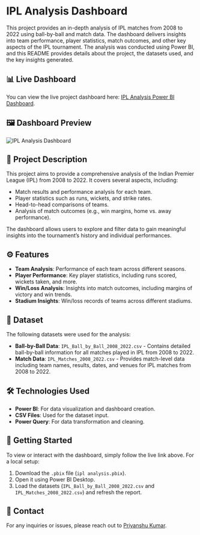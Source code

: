# IPL Analysis Dashboard

This project provides an in-depth analysis of IPL matches from 2008 to 2022 using ball-by-ball and match data. The dashboard delivers insights into team performance, player statistics, match outcomes, and other key aspects of the IPL tournament. The analysis was conducted using Power BI, and this README provides details about the project, the datasets used, and the key insights generated.

## 📊 Live Dashboard
You can view the live project dashboard here: [IPL Analysis Power BI Dashboard](https://app.powerbi.com/groups/me/dashboards/bfd969d0-5719-4713-8f36-830c350d88bd?experience=power-bi).

## 🖼️ Dashboard Preview
![IPL Analysis Dashboard](./A_detailed_screenshot_of_a_Power_BI_dashboard_anal.png)

## 📝 Project Description
This project aims to provide a comprehensive analysis of the Indian Premier League (IPL) from 2008 to 2022. It covers several aspects, including:
- Match results and performance analysis for each team.
- Player statistics such as runs, wickets, and strike rates.
- Head-to-head comparisons of teams.
- Analysis of match outcomes (e.g., win margins, home vs. away performance).
  
The dashboard allows users to explore and filter data to gain meaningful insights into the tournament’s history and individual performances.

## ⚙️ Features
- **Team Analysis**: Performance of each team across different seasons.
- **Player Performance**: Key player statistics, including runs scored, wickets taken, and more.
- **Win/Loss Analysis**: Insights into match outcomes, including margins of victory and win trends.
- **Stadium Insights**: Win/loss records of teams across different stadiums.

## 📁 Dataset
The following datasets were used for the analysis:
- **Ball-by-Ball Data**: `IPL_Ball_by_Ball_2008_2022.csv` - Contains detailed ball-by-ball information for all matches played in IPL from 2008 to 2022.
- **Match Data**: `IPL_Matches_2008_2022.csv` - Provides match-level data including team names, results, dates, and venues for IPL matches from 2008 to 2022.

## 🛠️ Technologies Used
- **Power BI**: For data visualization and dashboard creation.
- **CSV Files**: Used for the dataset input.
- **Power Query**: For data transformation and cleaning.

## 🚀 Getting Started
To view or interact with the dashboard, simply follow the live link above. For a local setup:
1. Download the `.pbix` file (`ipl analysis.pbix`).
2. Open it using Power BI Desktop.
3. Load the datasets (`IPL_Ball_by_Ball_2008_2022.csv` and `IPL_Matches_2008_2022.csv`) and refresh the report.

## 📧 Contact
For any inquiries or issues, please reach out to [Priyanshu Kumar](mailto:priyanshukumar99.gt@gmail.com).
